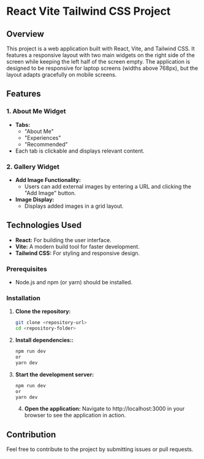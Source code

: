 # React Vite Tailwind CSS Project

## Overview

This project is a web application built with React, Vite, and Tailwind CSS. It features a responsive layout with two main widgets on the right side of the screen while keeping the left half of the screen empty. The application is designed to be responsive for laptop screens (widths above 768px), but the layout adapts gracefully on mobile screens.

## Features

### 1. About Me Widget
- **Tabs:** 
  - "About Me"
  - "Experiences"
  - "Recommended"
- Each tab is clickable and displays relevant content.

### 2. Gallery Widget
- **Add Image Functionality:** 
  - Users can add external images by entering a URL and clicking the "Add Image" button.
- **Image Display:** 
  - Displays added images in a grid layout.

## Technologies Used

- **React:** For building the user interface.
- **Vite:** A modern build tool for faster development.
- **Tailwind CSS:** For styling and responsive design.

### Prerequisites

- Node.js and npm (or yarn) should be installed.

### Installation

1. **Clone the repository:**

   ```bash
   git clone <repository-url>
   cd <repository-folder>
   ```
2. **Install dependencies::**

   ```bash
   npm run dev
   or
   yarn dev

   ```
3. **Start the development server:**

   ```bash
   npm run dev
   or
   yarn dev
   ```
   4. **Open the application:**
      Navigate to http://localhost:3000 in your browser to see the application in action.
## Contribution
Feel free to contribute to the project by submitting issues or pull requests.
